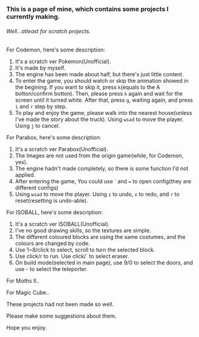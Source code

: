 ### This is a page of mine, which contains some projects I currently making.

###### Well...atleast for scratch projects.

For Codemon, here's some description:
 1. It's a scratch ver Pokemon(Unofficial).
 2. It's made by myself.
 3. The engine has been made about half, but there's just little content.
 4. To enter the game, you should watch or skip the animation showed in the begining.
    If you want to skip it, press `k`(equals to the A botton/confirm botton).
    Then, please press `k` again and wait for the screen until it turned white.
    After that, press `g`, waiting again, and press `i` and `r` step by step.
 5. To play and enjoy the game, please walk into the nearest house(unless I've made the story about the truck).
    Using `wsad` to move the player. Using `j` to cancel.

For Parabox, here's some description:
 1. It's a scratch ver Parabox(Unofficial).
 2. The Images are not used from the origin game(while, for Codemon, yes).
 3. The engine hadn't made completely, so there is some function I'd not applied.
 4. After entering the game, You could use \` and `=` to open config(they are different configs)
 5. Using `wsad` to move the player. Using `z` to undo, `x` to redo, and `r` to reset(resetting is undo-able).

For ISOBALL, here's some description:
 1. It's a scratch ver ISOBALL(Unofficial).
 2. I've no good drawing skills, so the textures are simple.
 3. The different coloured blocks are using the same costumes, and the colours are changed by code.
 4. Use 1~8/click to select, scroll to turn the selected block.
 5. Use click/r to run. Use click/\` to select eraser.
 6. On build mode(selected in main page), use 9/0 to select the doors, and use - to select the teleporter.

For Mαths II..

For Magic Cube..

These projects had not been made so well.

Please make some suggestions about them.

Hope you enjoy.
